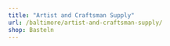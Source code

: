 ```yaml
---
title: "Artist and Craftsman Supply"
url: /baltimore/artist-and-craftsman-supply/
shop: Basteln
---
```

